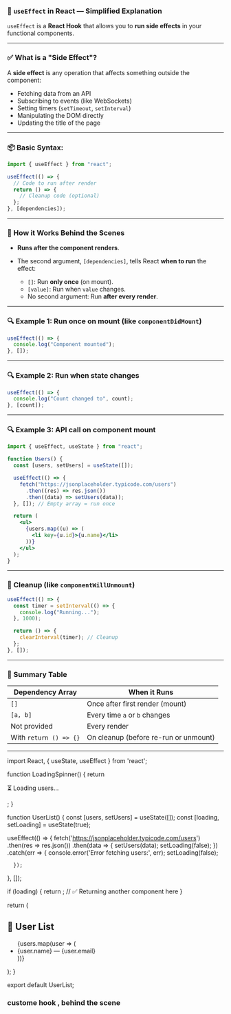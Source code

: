 ### 🔄 `useEffect` in React — Simplified Explanation

`useEffect` is a **React Hook** that allows you to **run side effects** in your functional components.

---

### ✅ What is a "Side Effect"?

A **side effect** is any operation that affects something outside the component:

* Fetching data from an API
* Subscribing to events (like WebSockets)
* Setting timers (`setTimeout`, `setInterval`)
* Manipulating the DOM directly
* Updating the title of the page

---

### 📦 Basic Syntax:

```jsx
import { useEffect } from "react";

useEffect(() => {
  // Code to run after render
  return () => {
    // Cleanup code (optional)
  };
}, [dependencies]);
```

---

### 🧠 How it Works Behind the Scenes

* **Runs after the component renders**.
* The second argument, `[dependencies]`, tells React **when to run** the effect:

  * `[]`: Run **only once** (on mount).
  * `[value]`: Run when `value` changes.
  * No second argument: Run **after every render**.

---

### 🔍 Example 1: Run once on mount (like `componentDidMount`)

```jsx
useEffect(() => {
  console.log("Component mounted");
}, []);
```

---

### 🔍 Example 2: Run when state changes

```jsx
useEffect(() => {
  console.log("Count changed to", count);
}, [count]);
```

---

### 🔍 Example 3: API call on component mount

```jsx
import { useEffect, useState } from "react";

function Users() {
  const [users, setUsers] = useState([]);

  useEffect(() => {
    fetch("https://jsonplaceholder.typicode.com/users")
      .then((res) => res.json())
      .then((data) => setUsers(data));
  }, []); // Empty array = run once

  return (
    <ul>
      {users.map((u) => (
        <li key={u.id}>{u.name}</li>
      ))}
    </ul>
  );
}
```

---

### 🧹 Cleanup (like `componentWillUnmount`)

```jsx
useEffect(() => {
  const timer = setInterval(() => {
    console.log("Running...");
  }, 1000);

  return () => {
    clearInterval(timer); // Cleanup
  };
}, []);
```

---

### 🔁 Summary Table

| Dependency Array       | When it Runs                          |
| ---------------------- | ------------------------------------- |
| `[]`                   | Once after first render (mount)       |
| `[a, b]`               | Every time `a` or `b` changes         |
| Not provided           | Every render                          |
| With `return () => {}` | On cleanup (before re-run or unmount) |

---
import React, { useState, useEffect } from 'react';

function LoadingSpinner() {
  return <p>⏳ Loading users...</p>;
}

function UserList() {
  const [users, setUsers] = useState([]);
  const [loading, setLoading] = useState(true);

  useEffect(() => {
    fetch('https://jsonplaceholder.typicode.com/users')
      .then(res => res.json())
      .then(data => {
        setUsers(data);
        setLoading(false);
      })
      .catch(err => {
        console.error('Error fetching users:', err);
        setLoading(false);
        
      });
  }, []);

  if (loading) {
    return <LoadingSpinner />; // ✅ Returning another component here
  }

  return (
    <div>
      <h2>👥 User List</h2>
      <ul>
        {users.map(user => (
          <li key={user.id}>
            {user.name} — {user.email}
          </li>
        ))}
      </ul>
    </div>
  );
}

export default UserList;
### custome hook , behind the scene

